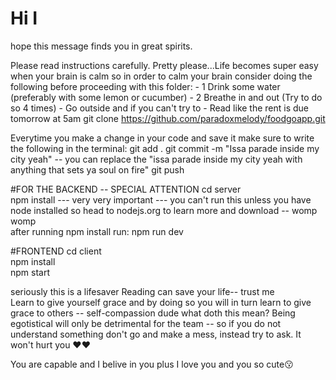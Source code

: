 # Hi I 
hope this message finds you in great spirits.

Please read instructions carefully. 
Pretty please...Life becomes super easy when your brain is calm so in order to calm your brain 
consider doing the following before proceeding with this folder:
                                 - 1 Drink some water (preferably with some lemon or cucumber)
                                 - 2 Breathe in and out (Try to do so 4 times)
                                 - Go outside and if you can't try to <i class="fa fa-window-open" aria-hidden="true"></i>
                                 - Read like the rent is due tomorrow at 5am
git clone https://github.com/paradoxmelody/foodgoapp.git

Everytime you make a change in your code and save it
make sure to write the following in the terminal: 
git add .
git commit -m "Issa parade inside my city yeah" -- you can replace the "issa parade inside my city yeah with anything that sets ya soul on fire"
git push

 

#FOR THE BACKEND -- SPECIAL ATTENTION
cd server  
npm install --- very very important --- you can't run this unless you have node installed
so head to nodejs.org to learn more and download -- womp womp  
after running npm install 
run: npm run dev  

#FRONTEND <i class="fas fa-people-carry    "></i>
cd client  
npm install  
npm start 

seriously this is a lifesaver 
Reading can save your life-- trust me  
Learn to give yourself grace and by doing so you will in turn learn to give grace to others -- self-compassion dude
what doth this mean? Being egotistical will only be detrimental for the team -- so if you do not understand
something don't go and make a mess, instead try to ask. It won't hurt you ❤️❤️

You are capable and I belive in you plus I love you and you so cute😗
